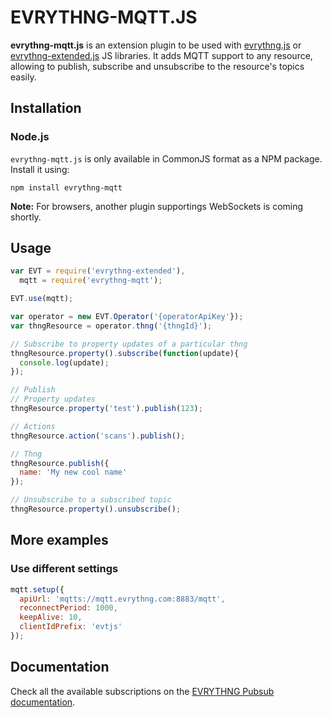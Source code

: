 # EVRYTHNG-MQTT.JS

**evrythng-mqtt.js** is an extension plugin to be used with [evrythng.js](https://github.com/evrythng/evrythng.js) or 
[evrythng-extended.js](https://github.com/evrythng/evrythng-extended.js) JS libraries.
It adds MQTT support to any resource, allowing to publish, subscribe and unsubscribe to the resource's topics easily.

## Installation

### Node.js

`evrythng-mqtt.js` is only available in CommonJS format as a NPM package. Install it using:

    npm install evrythng-mqtt

**Note:** For browsers, another plugin supportings WebSockets is coming shortly.

## Usage

```javascript
var EVT = require('evrythng-extended'),
  mqtt = require('evrythng-mqtt');

EVT.use(mqtt);

var operator = new EVT.Operator('{operatorApiKey'});
var thngResource = operator.thng('{thngId}');

// Subscribe to property updates of a particular thng
thngResource.property().subscribe(function(update){
  console.log(update);
});

// Publish
// Property updates
thngResource.property('test').publish(123);

// Actions
thngResource.action('scans').publish();

// Thng
thngResource.publish({
  name: 'My new cool name'
});

// Unsubscribe to a subscribed topic
thngResource.property().unsubscribe();
```

## More examples

### Use different settings

```javascript
mqtt.setup({
  apiUrl: 'mqtts://mqtt.evrythng.com:8883/mqtt',
  reconnectPeriod: 1000,
  keepAlive: 10,
  clientIdPrefix: 'evtjs'
});
```

## Documentation

Check all the available subscriptions on the [EVRYTHNG Pubsub documentation](https://dashboard.evrythng.com/developers/apidoc/pubsub).
